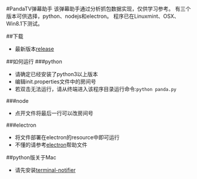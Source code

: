 #PandaTV弹幕助手
该弹幕助手通过分析抓包数据实现，仅供学习参考。
有三个版本可供选择，python、nodejs和electron。
程序已在Linuxmint、OSX、Win8.1下测试。

##下载
- 最新版本[release](https://github.com/zephyrzoom/pandatv/releases)

##如何运行
###python
- 请确定已经安装了python3以上版本
- 编辑init.properties文件中的房间号
- 若双击无法运行，请从终端进入该程序目录运行命令:`python panda.py`

###node
- 点开文件将最后一行可以改房间号

###electron
- 将文件部署在electron的resource中即可运行
- 不懂的请参考[electron](https://github.com/electron/electron)帮助文件

##python版关于Mac
- 请先安装[terminal-notifier](https://github.com/julienXX/terminal-notifier)
